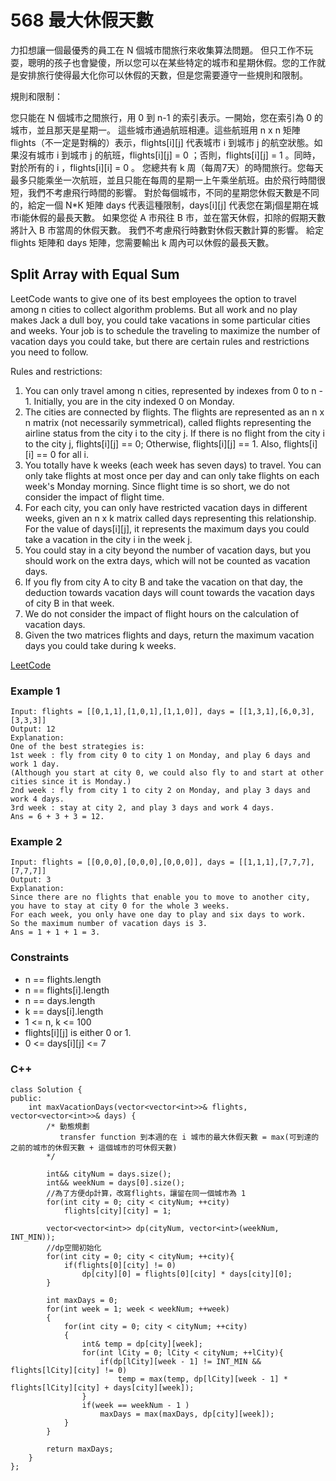 # 568 最大休假天數

力扣想讓一個最優秀的員工在 N 個城市間旅行來收集算法問題。 但只工作不玩耍，聰明的孩子也會變傻，所以您可以在某些特定的城市和星期休假。您的工作就是安排旅行使得最大化你可以休假的天數，但是您需要遵守一些規則和限制。

規則和限制：

您只能在 N 個城市之間旅行，用 0 到 n-1 的索引表示。一開始，您在索引為 0 的城市，並且那天是星期一。
這些城市通過航班相連。這些航班用 n x n 矩陣 flights（不一定是對稱的）表示，flights[i][j] 代表城市 i 到城市 j 的航空狀態。如果沒有城市 i 到城市 j 的航班，flights[i][j] = 0 ；否則，flights[i][j] = 1 。同時，對於所有的 i ，flights[i][i] = 0 。
您總共有 k 周（每周7天）的時間旅行。您每天最多只能乘坐一次航班，並且只能在每周的星期一上午乘坐航班。由於飛行時間很短，我們不考慮飛行時間的影響。
對於每個城市，不同的星期您休假天數是不同的，給定一個 N*K 矩陣 days 代表這種限制，days[i][j] 代表您在第j個星期在城市i能休假的最長天數。
如果您從 A 市飛往 B 市，並在當天休假，扣除的假期天數將計入 B 市當周的休假天數。
我們不考慮飛行時數對休假天數計算的影響。
給定 flights 矩陣和 days 矩陣，您需要輸出 k 周內可以休假的最長天數。

## Split Array with Equal Sum

LeetCode wants to give one of its best employees the option to travel among n cities to collect algorithm problems. But all work and no play makes Jack a dull boy, you could take vacations in some particular cities and weeks. Your job is to schedule the traveling to maximize the number of vacation days you could take, but there are certain rules and restrictions you need to follow.

Rules and restrictions:

1. You can only travel among n cities, represented by indexes from 0 to n - 1. Initially, you are in the city indexed 0 on Monday.
2. The cities are connected by flights. The flights are represented as an n x n matrix (not necessarily symmetrical), called flights representing the airline status from the city i to the city j. If there is no flight from the city i to the city j, flights[i][j] == 0; Otherwise, flights[i][j] == 1. Also, flights[i][i] == 0 for all i.
3. You totally have k weeks (each week has seven days) to travel. You can only take flights at most once per day and can only take flights on each week's Monday morning. Since flight time is so short, we do not consider the impact of flight time.
4. For each city, you can only have restricted vacation days in different weeks, given an n x k matrix called days representing this relationship. For the value of days[i][j], it represents the maximum days you could take a vacation in the city i in the week j.
5. You could stay in a city beyond the number of vacation days, but you should work on the extra days, which will not be counted as vacation days.
6. If you fly from city A to city B and take the vacation on that day, the deduction towards vacation days will count towards the vacation days of city B in that week.
7. We do not consider the impact of flight hours on the calculation of vacation days.
8. Given the two matrices flights and days, return the maximum vacation days you could take during k weeks.

[LeetCode](https://leetcode-cn.com/maximum-vacation-days/)

### Example 1

```
Input: flights = [[0,1,1],[1,0,1],[1,1,0]], days = [[1,3,1],[6,0,3],[3,3,3]]
Output: 12
Explanation:
One of the best strategies is:
1st week : fly from city 0 to city 1 on Monday, and play 6 days and work 1 day.
(Although you start at city 0, we could also fly to and start at other cities since it is Monday.)
2nd week : fly from city 1 to city 2 on Monday, and play 3 days and work 4 days.
3rd week : stay at city 2, and play 3 days and work 4 days.
Ans = 6 + 3 + 3 = 12.
```

### Example 2

```
Input: flights = [[0,0,0],[0,0,0],[0,0,0]], days = [[1,1,1],[7,7,7],[7,7,7]]
Output: 3
Explanation:
Since there are no flights that enable you to move to another city, you have to stay at city 0 for the whole 3 weeks. 
For each week, you only have one day to play and six days to work.
So the maximum number of vacation days is 3.
Ans = 1 + 1 + 1 = 3.
```

### Constraints

* n == flights.length
* n == flights[i].length
* n == days.length
* k == days[i].length
* 1 <= n, k <= 100
* flights[i][j] is either 0 or 1.
* 0 <= days[i][j] <= 7


### C++ 

```
class Solution {
public:
    int maxVacationDays(vector<vector<int>>& flights, vector<vector<int>>& days) {
        /* 動態規劃
           transfer function 到本週的在 i 城市的最大休假天數 = max(可到達的之前的城市的休假天數 + 這個城市的可休假天數)
        */

        int&& cityNum = days.size();
        int&& weekNum = days[0].size();
        //為了方便dp計算，改寫flights，讓留在同一個城市為 1
        for(int city = 0; city < cityNum; ++city)
            flights[city][city] = 1;

        vector<vector<int>> dp(cityNum, vector<int>(weekNum, INT_MIN));
        //dp空間初始化
        for(int city = 0; city < cityNum; ++city){
            if(flights[0][city] != 0)
                dp[city][0] = flights[0][city] * days[city][0];
        }
        
        int maxDays = 0;
        for(int week = 1; week < weekNum; ++week)
        {
            for(int city = 0; city < cityNum; ++city)
            {
                int& temp = dp[city][week];
                for(int lCity = 0; lCity < cityNum; ++lCity){
                    if(dp[lCity][week - 1] != INT_MIN && flights[lCity][city] != 0)
                        temp = max(temp, dp[lCity][week - 1] * flights[lCity][city] + days[city][week]);
                }
                if(week == weekNum - 1 ) 
                    maxDays = max(maxDays, dp[city][week]);         
            }
        }

        return maxDays;
    }
};
```
